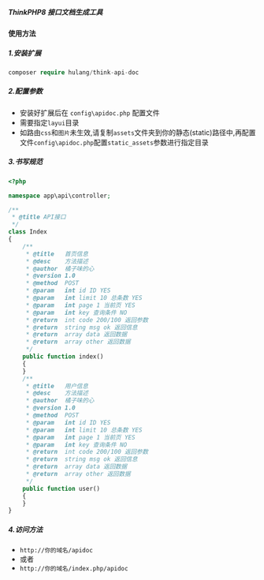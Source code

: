 ##### ThinkPHP8 接口文档生成工具

#### 使用方法

##### 1.安装扩展

```php
composer require hulang/think-api-doc
```

##### 2.配置参数

- 安装好扩展后在 `config\apidoc.php` 配置文件
- 需要指定`layui`目录
- 如路由`css`和`图片`未生效,请复制`assets`文件夹到你的静态(static)路径中,再配置文件`config\apidoc.php`配置`static_assets`参数进行指定目录

##### 3.书写规范

```php
<?php

namespace app\api\controller;

/**
 * @title API接口
 */
class Index
{
    /**
     * @title   首页信息
     * @desc    方法描述
     * @author  橘子味的心
     * @version 1.0
     * @method  POST
     * @param   int id ID YES
     * @param   int limit 10 总条数 YES
     * @param   int page 1 当前页 YES
     * @param   int key 查询条件 NO
     * @return  int code 200/100 返回参数
     * @return  string msg ok 返回信息
     * @return  array data 返回数据
     * @return  array other 返回数据
     */
    public function index()
    {
    }
    /**
     * @title   用户信息
     * @desc    方法描述
     * @author  橘子味的心
     * @version 1.0
     * @method  POST
     * @param   int id ID YES
     * @param   int limit 10 总条数 YES
     * @param   int page 1 当前页 YES
     * @param   int key 查询条件 NO
     * @return  int code 200/100 返回参数
     * @return  string msg ok 返回信息
     * @return  array data 返回数据
     * @return  array other 返回数据
     */
    public function user()
    {
    }
}
```

##### 4.访问方法

- `http://你的域名/apidoc`
- 或者
- `http://你的域名/index.php/apidoc`
